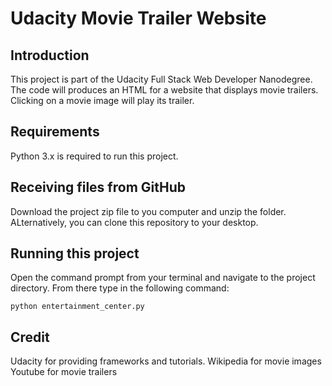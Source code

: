 # Udacity Movie Trailer Website

## Introduction
This project is part of the Udacity Full Stack Web Developer Nanodegree. The code will produces an HTML for a website that displays movie trailers. Clicking on a movie image will play its trailer.

## Requirements
Python 3.x is required to run this project. 

## Receiving files from GitHub
Download the project zip file to you computer and unzip the folder. ALternatively, you can clone this repository to your desktop.

## Running this project
Open the command prompt from your terminal and navigate to the project directory. From there type in the following command:
```
python entertainment_center.py
```
## Credit
Udacity for providing frameworks and tutorials.
Wikipedia for movie images
Youtube for movie trailers
 

